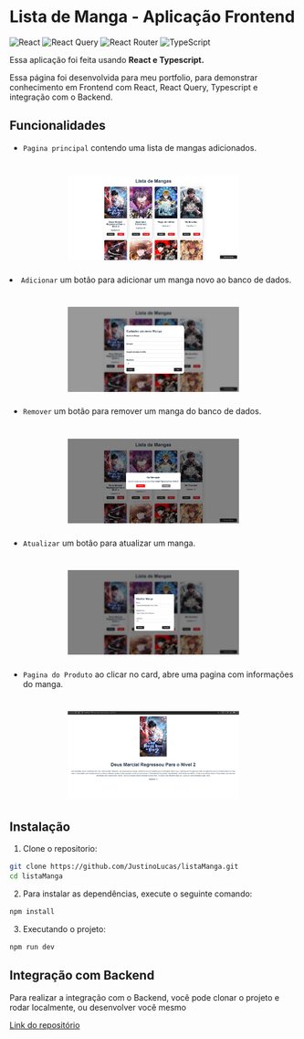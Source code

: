 # Lista de Manga - Aplicação Frontend

![React](https://img.shields.io/badge/react-%2320232a.svg?style=for-the-badge&logo=react&logoColor=%2361DAFB)
![React Query](https://img.shields.io/badge/-React%20Query-FF4154?style=for-the-badge&logo=react%20query&logoColor=white)
![React Router](https://img.shields.io/badge/React_Router-CA4245?style=for-the-badge&logo=react-router&logoColor=white)
![TypeScript](https://img.shields.io/badge/typescript-%23007ACC.svg?style=for-the-badge&logo=typescript&logoColor=white)

Essa aplicação foi feita usando **React e Typescript.**

Essa página foi desenvolvida para meu portfolio, para demonstrar conhecimento em Frontend com React, React Query, Typescript e integração com o Backend.

## Funcionalidades

>

- `Pagina principal` contendo uma lista de mangas adicionados.
<h1 align="center">
    <img src="./public/home.png" width="300"/>
</h1


- `Adicionar` um botão para adicionar um manga novo ao banco de dados.
<h1 align="center">
    <img src="./public/add.png" width="300"/>
</h1>


- `Remover` um botão para remover um manga do banco de dados.
<h1 align="center">
    <img src="./public/remover.png" width="300"/>
</h1>


- `Atualizar` um botão para atualizar um manga.
<h1 align="center">
    <img src="./public/atualizar.png" width="300"/>
</h1>


- `Pagina do Produto` ao clicar no card, abre uma pagina com informações do manga.
<h1 align="center">
    <img src="./public/paginamanga.png" width="300"/>
</h1>

## Instalação

1. Clone o repositorio:

```bash
git clone https://github.com/JustinoLucas/listaManga.git
cd listaManga
```

2. Para instalar as dependências, execute o seguinte comando:
```bash
npm install
```

3. Executando o projeto:
```bash
npm run dev
```

## Integração com Backend

Para realizar a integração com o Backend, você pode clonar o projeto e rodar localmente, ou desenvolver você mesmo

[Link do repositório](https://github.com/JustinoLucas/api-java)


